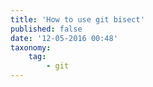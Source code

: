 ```yaml
---
title: 'How to use git bisect'
published: false
date: '12-05-2016 00:48'
taxonomy:
    tag:
        - git
---
```

